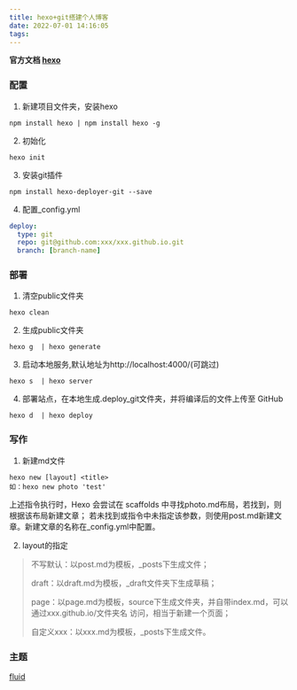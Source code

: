 ```yaml
---
title: hexo+git搭建个人博客
date: 2022-07-01 14:16:05
tags:
---
```

**官方文档 [hexo](https://hexo.io/zh-cn/)**


### 配置
1. 新建项目文件夹，安装hexo
```
npm install hexo | npm install hexo -g
```

2. 初始化
```
hexo init
```

3. 安装git插件
```
npm install hexo-deployer-git --save
```

4. 配置_config.yml
```yml
deploy:
  type: git
  repo: git@github.com:xxx/xxx.github.io.git 
  branch: [branch-name]
```

### 部署
1. 清空public文件夹
```
hexo clean                
```

2. 生成public文件夹
```
hexo g  | hexo generate   
```

3. 启动本地服务,默认地址为http://localhost:4000/(可跳过)
```
hexo s  | hexo server 
```

4. 部署站点，在本地生成.deploy_git文件夹，并将编译后的文件上传至 GitHub
```
hexo d  | hexo deploy
```

### 写作
1. 新建md文件
```
hexo new [layout] <title> 
如：hexo new photo 'test'
```
上述指令执行时，Hexo 会尝试在 scaffolds 中寻找photo.md布局，若找到，则根据该布局新建文章；
若未找到或指令中未指定该参数，则使用post.md新建文章。新建文章的名称在_config.yml中配置。


2. layout的指定
>不写默认：以post.md为模板，_posts下生成文件；
>
>draft：以draft.md为模板，_draft文件夹下生成草稿；
>
>page：以page.md为模板，source下生成文件夹，并自带index.md，可以通过xxx.github.io/文件夹名 访问，相当于新建一个页面；
>
>自定义xxx：以xxx.md为模板，_posts下生成文件。


### 主题
[fluid](https://hexo.fluid-dev.com/docs/start/)